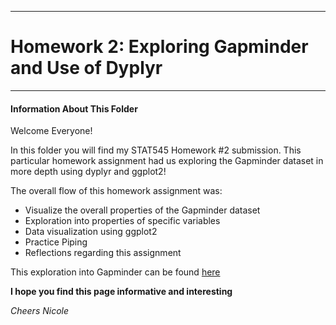***
# Homework 2: Exploring Gapminder and Use of Dyplyr
***

#### Information About This Folder

Welcome Everyone!

In this folder you will find my STAT545 Homework #2 submission. This particular homework assignment had us exploring the Gapminder dataset in more depth using dyplyr and ggplot2!

The overall flow of this homework assignment was:

- Visualize the overall properties of the Gapminder dataset
- Exploration into properties of specific variables
- Data visualization using ggplot2
- Practice Piping
- Reflections regarding this assignment


This exploration into Gapminder can be found [here](https://github.com/nicolehawe/STAT545-HW-Hawe-Nicole/blob/master/HW02/Exploration_into_Gapminder.md) 


**I hope you find this page informative and interesting**

*Cheers Nicole*
